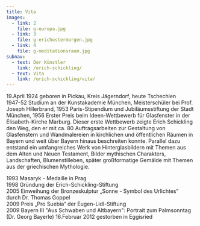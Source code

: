 ```yaml
---
title: Vita
images:
  - link: 2
    file: g-europa.jpg
  - link: 3
    file: g-erichostermorgen.jpg
  - link: 4
    file: g-meditationsraum.jpg
subnav:
  - text: Der Künstler
    link: /erich-schickling/
  - text: Vita
    link: /erich-schickling/vita/
---
```


19.April 1924 geboren in Pickau, Kreis Jägerndorf, heute Tschechien  
1947-52 Studium an der Kunstakademie München, Meisterschüler bei Prof. Joseph Hillerbrand, 1953 Paris-Stipendium und Jubiläumsstiftung der Stadt München, 1956 Erster Preis beim Ideen-Wettbewerb für Glasfenster in der Elisabeth-Kirche Marburg. Dieser erste Wettbewerb zeigte Erich Schickling den Weg, den er mit ca. 80 Auftragsarbeiten zur Gestaltung von Glasfenstern und Wandmalereien in kirchlichen und öffentlichen Räumen in Bayern und weit über Bayern hinaus beschreiten konnte.Parallel dazu entstand ein umfangreiches Werk von Hinterglasbildern mit Themen aus dem Alten und Neuen Testament, Bilder mythischen Charakters, Landschaften, Blumenstilleben, später großformatige Gemälde mit Themen aus der griechischen Mythologie.1993 Masaryk - Medaille in Prag  1998 Gründung der Erich-Schickling-Stiftung  2005 Einweihung der Bronzeskulptur „Sonne - Symbol des Urlichtes“ durch Dr. Thomas Goppel  2009 Preis „Pro Suebia“ der Eugen-Lidl-Stiftung  2009 Bayern III "Aus Schwaben und Altbayern": Portrait zum Palmsonntag (Dr. Georg Bayerle)
16.Februar 2012 gestorben in Eggisried 